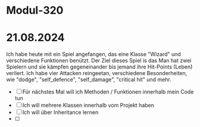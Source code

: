 # Modul-320


# 21.08.2024

Ich habe heute mit ein Spiel angefangen, das eine Klasse "Wizard" und verschiedene Funktionen benützt. Der Ziel dieses Spiel is das Man hat zwei Spielern und sie kämpfen gegeneinander bis jemand ihre Hit-Points (Leben) verliert. Ich habe vier Attacken reingeetan, verschiedene Besonderheiten, wie "dodge", "self_defence", "self_damage", "critical hit" und mehr. 

- [ ] Für nächstes Mal will ich Methoden / Funktionen innerhalb mein Code tun
- [ ] Ich will mehrere Klassen innerhalb vom Projekt haben
- [ ] Ich will über Inheritance lernen
- [ ] 
